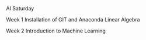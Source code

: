 AI Saturday

Week 1
Installation of GIT and Anaconda
Linear Algebra

Week 2 
Introduction to Machine Learning 
